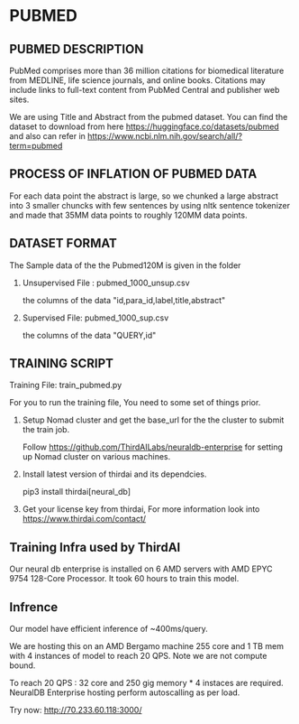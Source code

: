 # PUBMED

## PUBMED DESCRIPTION

PubMed comprises more than 36 million citations for biomedical literature from MEDLINE, life science journals, and online books. Citations may include links to full-text content from PubMed Central and publisher web sites.

We are using Title and Abstract from the pubmed dataset. You can find the dataset to download from here https://huggingface.co/datasets/pubmed and also can refer in https://www.ncbi.nlm.nih.gov/search/all/?term=pubmed

## PROCESS OF INFLATION OF PUBMED DATA

For each data point the abstract is large, so we chunked a large abstract into 3 smaller chuncks with few sentences by using nltk sentence tokenizer and made that 35MM data points to roughly 120MM data points.

## DATASET FORMAT

The Sample data of the the Pubmed120M is given in the folder

1. Unsupervised File : pubmed_1000_unsup.csv

   the columns of the data "id,para_id,label,title,abstract"

2. Supervised File: pubmed_1000_sup.csv

   the columns of the data "QUERY,id"

## TRAINING SCRIPT

Training File: train_pubmed.py

For you to run the training file, You need to some set of things prior.

1. Setup Nomad cluster and get the base_url for the the cluster to submit the train job.

   Follow https://github.com/ThirdAILabs/neuraldb-enterprise for setting up Nomad cluster on various machines.

2. Install latest version of thirdai and its dependcies.

   pip3 install thirdai[neural_db]

3. Get your license key from thirdai, For more information look into https://www.thirdai.com/contact/

## Training Infra used by ThirdAI

Our neural db enterprise is installed on 6 AMD servers with AMD EPYC 9754 128-Core Processor. It took 60 hours to train this model.


## Infrence 

Our model have efficient inference of ~400ms/query.

We are hosting this on an AMD Bergamo machine 255 core and 1 TB mem with 4 instances of model to reach 20 QPS. Note we are not compute bound.

To reach 20 QPS : 32 core and 250 gig memory * 4 instaces are required.
NeuralDB Enterprise hosting perform autoscalling as per load.

Try now: http://70.233.60.118:3000/